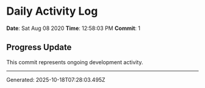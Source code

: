 # Daily Activity Log

**Date**: Sat Aug 08 2020
**Time**: 12:58:03 PM
**Commit**: 1

## Progress Update

This commit represents ongoing development activity.

---
Generated: 2025-10-18T07:28:03.495Z
